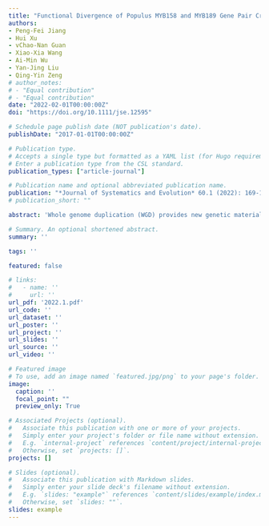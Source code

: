 ```yaml
---
title: "Functional Divergence of Populus MYB158 and MYB189 Gene Pair Created by Whole Genome Duplication"
authors:
- Peng-Fei Jiang
- Hui Xu
- vChao-Nan Guan
- Xiao-Xia Wang
- Ai-Min Wu
- Yan-Jing Liu
- Qing-Yin Zeng
# author_notes:
# - "Equal contribution"
# - "Equal contribution"
date: "2022-02-01T00:00:00Z"
doi: "https://doi.org/10.1111/jse.12595" 

# Schedule page publish date (NOT publication's date).
publishDate: "2017-01-01T00:00:00Z"

# Publication type.
# Accepts a single type but formatted as a YAML list (for Hugo requirements).
# Enter a publication type from the CSL standard.
publication_types: ["article-journal"]

# Publication name and optional abbreviated publication name.
publication: "*Journal of Systematics and Evolution* 60.1 (2022): 169-185"
# publication_short: ""

abstract: 'Whole genome duplication (WGD) provides new genetic material for genome evolution. After a WGD event, some duplicates are lost, while other duplicates still persist and evolve diverse functions. A particular challenge is to understand how this diversity arises. This study identified two WGD‐derived duplicates, MYB158 and MYB189, from Populus tomentosa. Populus MYB158 and MYB189 had expression divergence. Populus tomentosa overexpressing MYB158 or MYB189 had similar phenotypes: creep growth, decreased width of xylem and secondary cell wall thickness. Compared to wild‐type, neither myb158 mutant nor myb158 myb189 double mutant showed obvious phenotypic variation in P. tomentosa. Although MYB158 and MYB189 proteins could repress the same structural genes involved in lignin, cellulose, and xylan biosynthesis, the two proteins had their own specific regulatory targets. Populus MYB158 could act as the upstream regulator of secondary cell wall NAC master switch and directly represses the expression of the SND1‐B2 gene. Taken together, Populus MYB158 and MYB189 have retained similar functions in negatively regulating secondary cell wall biosynthesis, but have evolved partially distinct functions in direct regulation of NAC master switch, with MYB158 playing a more crucial role. Our findings provide new insights into the evolutionary and functional divergence of WGD‐derived duplicate genes.'

# Summary. An optional shortened abstract.
summary: ''

tags: ''

featured: false

# links:
#   - name: ''
#     url: ''
url_pdf: '2022.1.pdf'
url_code: ''
url_dataset: ''
url_poster: ''
url_project: ''
url_slides: ''
url_source: ''
url_video: ''

# Featured image
# To use, add an image named `featured.jpg/png` to your page's folder. 
image:
  caption: ''
  focal_point: ""
  preview_only: True

# Associated Projects (optional).
#   Associate this publication with one or more of your projects.
#   Simply enter your project's folder or file name without extension.
#   E.g. `internal-project` references `content/project/internal-project/index.md`.
#   Otherwise, set `projects: []`.
projects: []

# Slides (optional).
#   Associate this publication with Markdown slides.
#   Simply enter your slide deck's filename without extension.
#   E.g. `slides: "example"` references `content/slides/example/index.md`.
#   Otherwise, set `slides: ""`.
slides: example
---
```



